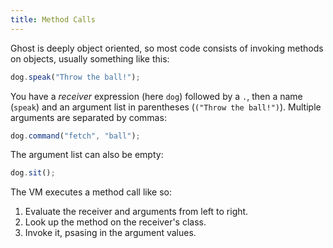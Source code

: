 ```yaml
---
title: Method Calls
---
```


Ghost is deeply object oriented, so most code consists of invoking methods on objects, usually something like this:

```javascript
dog.speak("Throw the ball!");
```

You have a _receiver_ expression (here `dog`) followed by a `.`, then a name (`speak`) and an argument list in parentheses (`("Throw the ball!")`). Multiple arguments are separated by commas:

```javascript
dog.command("fetch", "ball");
```

The argument list can also be empty:

```javascript
dog.sit();
```

The VM executes a method call like so:

1. Evaluate the receiver and arguments from left to right.
2. Look up the method on the receiver's class.
3. Invoke it, psasing in the argument values.